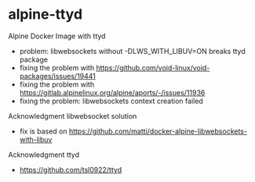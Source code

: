 # alpine-ttyd
Alpine Docker Image with ttyd 
* problem: libwebsockets without -DLWS_WITH_LIBUV=ON breaks ttyd package
* fixing the problem with https://github.com/void-linux/void-packages/issues/19441
* fixing the problem with https://gitlab.alpinelinux.org/alpine/aports/-/issues/11936
* fixing the problem: libwebsockets context creation failed


Acknowledgment libwebsocket solution
* fix is based on https://github.com/matti/docker-alpine-libwebsockets-with-libuv

Acknowledgment ttyd 
* https://github.com/tsl0922/ttyd
